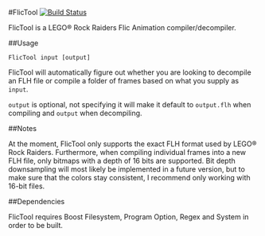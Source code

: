 #FlicTool [![Build Status](https://travis-ci.org/Merigrim/FlicTool.svg?branch=master)](https://travis-ci.org/Merigrim/FlicTool)

FlicTool is a LEGO&reg; Rock Raiders Flic Animation compiler/decompiler.

##Usage

```shell
FlicTool input [output]
```

FlicTool will automatically figure out whether you are looking to decompile an FLH file or compile a folder of frames based on what you supply as `input`.

`output` is optional, not specifying it will make it default to `output.flh` when compiling and `output` when decompiling.

##Notes

At the moment, FlicTool only supports the exact FLH format used by LEGO&reg; Rock Raiders. Furthermore, when compiling individual frames into a new FLH file, only bitmaps with a depth of 16 bits are supported. Bit depth downsampling will most likely be implemented in a future version, but to make sure that the colors stay consistent, I recommend only working with 16-bit files.

##Dependencies

FlicTool requires Boost Filesystem, Program Option, Regex and System in order to be built.
